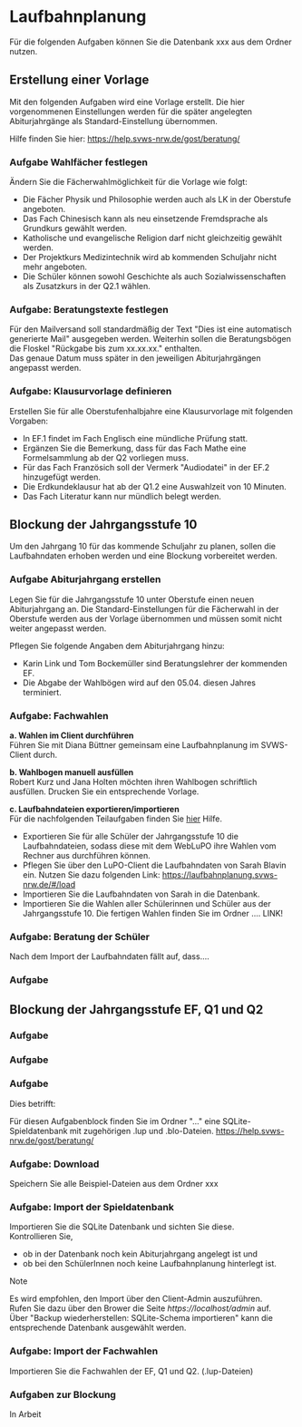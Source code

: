 # Laufbahnplanung
Für die folgenden Aufgaben können Sie die Datenbank xxx aus dem Ordner nutzen.

## Erstellung einer Vorlage
Mit den folgenden Aufgaben wird eine Vorlage erstellt. Die hier vorgenommenen Einstellungen werden für die später angelegten Abiturjahrgänge als Standard-Einstellung übernommen.   

Hilfe finden Sie hier: https://help.svws-nrw.de/gost/beratung/

### Aufgabe Wahlfächer festlegen
Ändern Sie die Fächerwahlmöglichkeit für die Vorlage wie folgt:
+ Die Fächer Physik und Philosophie werden auch als LK in der Oberstufe angeboten.
+ Das Fach Chinesisch kann als neu einsetzende Fremdsprache als Grundkurs gewählt werden.
+ Katholische und evangelische Religion darf nicht gleichzeitig gewählt werden.
+ Der Projektkurs Medizintechnik wird ab kommenden Schuljahr nicht mehr angeboten.
+ Die Schüler können sowohl Geschichte als auch Sozialwissenschaften als Zusatzkurs in der Q2.1 wählen.

### Aufgabe: Beratungstexte festlegen
Für den Mailversand soll standardmäßig der Text "Dies ist eine automatisch generierte Mail" ausgegeben werden. Weiterhin sollen die Beratungsbögen die Floskel "Rückgabe bis zum xx.xx.xx." enthalten.   
Das genaue Datum muss später in den jeweiligen Abiturjahrgängen angepasst werden. 

### Aufgabe: Klausurvorlage definieren
Erstellen Sie für alle Oberstufenhalbjahre eine Klausurvorlage mit folgenden Vorgaben:
+ In EF.1 findet im Fach Englisch eine mündliche Prüfung statt.
+ Ergänzen Sie die Bemerkung, dass für das Fach Mathe eine Formelsammlung ab der Q2 vorliegen muss.
+ Für das Fach Französich soll der Vermerk "Audiodatei" in der EF.2 hinzugefügt werden.
+ Die Erdkundeklausur hat ab der Q1.2 eine Auswahlzeit von 10 Minuten.
+ Das Fach Literatur kann nur mündlich belegt werden.

## Blockung der Jahrgangsstufe 10
Um den Jahrgang 10 für das kommende Schuljahr zu planen, sollen die Laufbahndaten erhoben werden und eine Blockung vorbereitet werden.

### Aufgabe Abiturjahrgang erstellen
Legen Sie für die Jahrgangsstufe 10 unter Oberstufe einen neuen Abiturjahrgang an. Die Standard-Einstellungen für die Fächerwahl in der Oberstufe werden aus der Vorlage übernommen und müssen somit nicht weiter angepasst werden. 

Pflegen Sie folgende Angaben dem Abiturjahrgang hinzu:
* Karin Link und Tom Bockemüller sind Beratungslehrer der kommenden EF.
* Die Abgabe der Wahlbögen wird auf den 05.04. diesen Jahres terminiert.

### Aufgabe: Fachwahlen
**a. Wahlen im Client durchführen**  
Führen Sie mit Diana Büttner gemeinsam eine Laufbahnplanung im SVWS-Client durch.

**b. Wahlbogen manuell ausfüllen**  
Robert Kurz und Jana Holten möchten ihren Wahlbogen schriftlich ausfüllen. Drucken Sie ein entsprechende Vorlage.

**c. Laufbahndateien exportieren/importieren**  
Für die nachfolgenden Teilaufgaben finden Sie [hier](https://help.svws-nrw.de/gost/laufbahn/) Hilfe.
* Exportieren Sie für alle Schüler der Jahrgangsstufe 10 die Laufbahndateien, sodass diese mit dem WebLuPO ihre Wahlen vom Rechner aus durchführen können.
* Pflegen Sie über den LuPO-Client die Laufbahndaten von Sarah Blavin ein. Nutzen Sie dazu folgenden Link: https://laufbahnplanung.svws-nrw.de/#/load
* Importieren Sie die Laufbahndaten von Sarah in die Datenbank.
* Importieren Sie die Wahlen aller Schülerinnen und Schüler aus der Jahrgangsstufe 10. Die fertigen Wahlen finden Sie im Ordner .... LINK!

### Aufgabe: Beratung der Schüler
Nach dem Import der Laufbahndaten fällt auf, dass....

### Aufgabe

## Blockung der Jahrgangsstufe EF, Q1 und Q2
### Aufgabe
### Aufgabe
### Aufgabe



Dies betrifft:



Für diesen Aufgabenblock finden Sie im Ordner "..." eine SQLite-Spieldatenbank mit zugehörigen .lup und .blo-Dateien.
https://help.svws-nrw.de/gost/beratung/
### Aufgabe: Download
Speichern Sie alle Beispiel-Dateien aus dem Ordner xxx 

### Aufgabe: Import der Spieldatenbank
Importieren Sie die SQLite Datenbank und sichten Sie diese.  
Kontrollieren Sie, 
+ ob in der Datenbank noch kein Abiturjahrgang angelegt ist und
+ ob bei den SchülerInnen noch keine Laufbahnplanung hinterlegt ist.

> [!NOTE]
> Es wird empfohlen, den Import über den Client-Admin auszuführen.  
> Rufen Sie dazu über den Brower die Seite *https://localhost/admin* auf.  
> Über "Backup wiederherstellen: SQLite-Schema importieren" kann die entsprechende Datenbank ausgewählt werden.

### Aufgabe: Import der Fachwahlen
Importieren Sie die Fachwahlen der EF, Q1 und Q2. (.lup-Dateien)

### Aufgaben zur Blockung
In Arbeit
